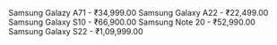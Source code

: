 Samsung Galazy A71 - ₹34,999.00
Samsung Galaxy A22 - ₹22,499.00
Samsung Galaxy S10 - ₹66,900.00
Samsung Note   20  - ₹52,990.00
Samsung Galaxy S22 - ₹1,09,999.00
